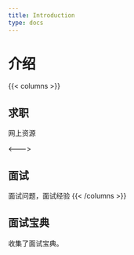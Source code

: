 ```yaml
---
title: Introduction
type: docs
---
```


# 介绍

{{< columns >}}
## 求职

网上资源

<--->

## 面试

面试问题，面试经验
{{< /columns >}}


## 面试宝典
收集了面试宝典。


